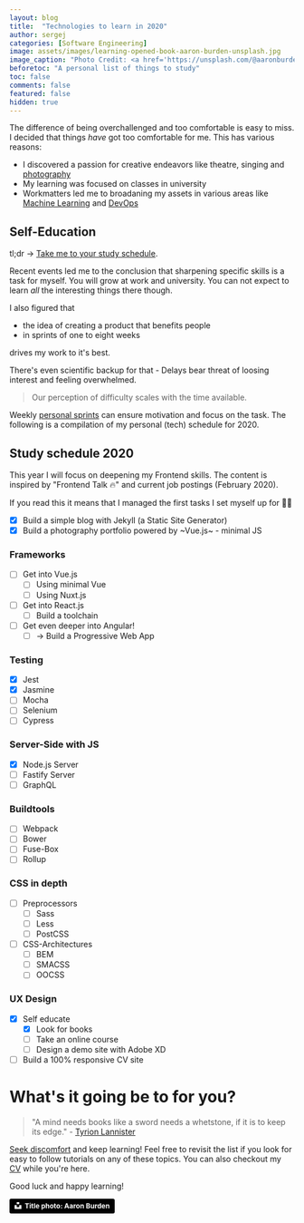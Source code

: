 ```yaml
---
layout: blog
title:  "Technologies to learn in 2020"
author: sergej
categories: [Software Engineering]
image: assets/images/learning-opened-book-aaron-burden-unsplash.jpg
image_caption: "Photo Credit: <a href='https://unsplash.com/@aaronburden?utm_medium=referral&amp;utm_campaign=photographer-credit&amp;utm_content=creditBadge' target='_blank'>Aaron Burden</a>"
beforetoc: "A personal list of things to study"
toc: false
comments: false
featured: false
hidden: true
---
```


The difference of being overchallenged and too comfortable is easy to miss. 
I decided that things *have* got too comfortable for me.
This has various reasons:
- I discovered a passion for creative endeavors like theatre, singing and [photography](/)
- My learning was focused on classes in university
- Workmatters led me to broadaning my assets in various areas like [Machine Learning](https://github.com/adessoag/facenality) and [DevOps](https://www.adesso.de/de/news/blog/deploy-keras-models-to-production-level-easily.jsp)

## Self-Education
tl;dr -> [Take me to your study schedule](#study-schedule-2020).

Recent events led me to the conclusion that sharpening specific skills is a task for myself.
You will grow at work and university.
You can not expect to learn *all* the interesting things there though.

I also figured that 
- the idea of creating a product that benefits people
- in sprints of one to eight weeks

drives my work to it's best.

There's even scientific backup for that - 
Delays bear threat of loosing interest and feeling overwhelmed.
> Our perception of difficulty scales with the time available.

Weekly [personal sprints](https://maketime.blog/article/redesign-your-day-four-lessons-from-the-design-sprint-laboratory/) can ensure motivation and focus on the task.
The following is a compilation of my personal (tech) schedule for 2020.

## Study schedule 2020
This year I will focus on deepening my Frontend skills.
The content is inspired by "Frontend Talk 🔥" and current job postings (February 2020).

If you read this it means that I managed the first tasks I set myself up for 🎉💯
- [X] Build a simple blog with Jekyll (a Static Site Generator)
- [X] Build a photography portfolio powered by ~Vue.js~ - minimal JS

### Frameworks
- [ ] Get into Vue.js
  - [ ] Using minimal Vue
  - [ ] Using Nuxt.js
- [ ] Get into React.js
  - [ ] Build a toolchain
- [ ] Get even deeper into Angular!
  - [ ] -> Build a Progressive Web App

### Testing
- [X] Jest
- [X] Jasmine
- [ ] Mocha
- [ ] Selenium
- [ ] Cypress

### Server-Side with JS
- [X] Node.js Server
- [ ] Fastify Server
- [ ] GraphQL

### Buildtools
- [ ] Webpack
- [ ] Bower
- [ ] Fuse-Box
- [ ] Rollup

### CSS in depth
- [ ] Preprocessors
  - [ ] Sass
  - [ ] Less
  - [ ] PostCSS
- [ ] CSS-Architectures
  - [ ] BEM
  - [ ] SMACSS
  - [ ] OOCSS 

### UX Design
- [X] Self educate
  - [X] Look for books
  - [ ] Take an online course
  - [ ] Design a demo site with Adobe XD
- [ ] Build a 100% responsive CV site

# What's it going be to for you?
> "A mind needs books like a sword needs a whetstone, if it is to keep its edge." - [Tyrion Lannister](https://www.goodreads.com/quotes/697242-a-mind-needs-books-like-a-sword-needs-a-whetstone)

[Seek discomfort](https://youtube.com/yestheory) and keep learning!
Feel free to revisit the list if you look for easy to follow tutorials on any of these topics.
You can also checkout my [CV](/cv) while you're here.

Good luck and happy learning!

<a style="background-color:black;color:white;text-decoration:none;padding:4px 6px;font-family:-apple-system, BlinkMacSystemFont, &quot;San Francisco&quot;, &quot;Helvetica Neue&quot;, Helvetica, Ubuntu, Roboto, Noto, &quot;Segoe UI&quot;, Arial, sans-serif;font-size:12px;font-weight:bold;line-height:1.2;display:inline-block;border-radius:3px" href="https://unsplash.com/@aaronburden?utm_medium=referral&amp;utm_campaign=photographer-credit&amp;utm_content=creditBadge" target="_blank" rel="noopener noreferrer" title="Download free do whatever you want high-resolution photos from Aaron Burden"><span style="display:inline-block;padding:2px 3px"><svg xmlns="http://www.w3.org/2000/svg" style="height:12px;width:auto;position:relative;vertical-align:middle;top:-2px;fill:white" viewBox="0 0 32 32"><title>unsplash-logo</title><path d="M10 9V0h12v9H10zm12 5h10v18H0V14h10v9h12v-9z"></path></svg></span><span style="display:inline-block;padding:2px 3px">Title photo: Aaron Burden</span></a>